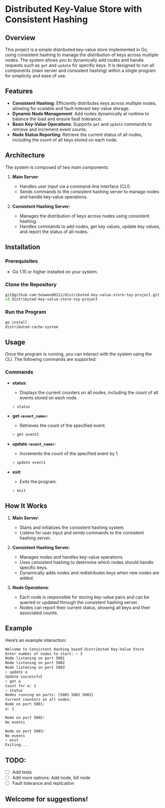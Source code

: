 # Distributed Key-Value Store with Consistent Hashing

## Overview

This project is a simple distributed key-value store implemented in Go, using consistent hashing to manage the distribution of keys across multiple nodes. The system allows you to dynamically add nodes and handle requests such as `get` and `update` for specific keys. It is designed to run all components (main server and consistent hashing) within a single program for simplicity and ease of use.

## Features

-   **Consistent Hashing**: Efficiently distributes keys across multiple nodes, allowing for scalable and fault-tolerant key-value storage.
-   **Dynamic Node Management**: Add nodes dynamically at runtime to balance the load and ensure fault tolerance.
-   **Basic Key-Value Operations**: Supports `get` and `update` commands to retrieve and increment event counts.
-   **Node Status Reporting**: Retrieve the current status of all nodes, including the count of all keys stored on each node.

## Architecture

The system is composed of two main components:

1. **Main Server**:

    - Handles user input via a command-line interface (CLI).
    - Sends commands to the consistent hashing server to manage nodes and handle key-value operations.

2. **Consistent Hashing Server**:
    - Manages the distribution of keys across nodes using consistent hashing.
    - Handles commands to add nodes, get key values, update key values, and report the status of all nodes.

## Installation

### Prerequisites

-   Go 1.15 or higher installed on your system.

### Clone the Repository

```bash
git@github.com:Seaweed0112/distributed-key-value-store-toy-project.git
cd distributed-key-value-store-toy-project
```

### Run the Program

```bash
go install
distributed-cache-system
```

## Usage

Once the program is running, you can interact with the system using the CLI. The following commands are supported:

### Commands

-   **status**:

    -   Displays the current counters on all nodes, including the count of all events stored on each node.

    ```bash
    > status
    ```

-   **get `<event_name>`**:

    -   Retrieves the count of the specified event.

    ```bash
    > get event1
    ```

-   **update `<event_name>`**:

    -   Increments the count of the specified event by 1.

    ```bash
    > update event1
    ```

-   **exit**:

    -   Exits the program.

    ```bash
    > exit
    ```

## How It Works

1. **Main Server**:

    - Starts and initializes the consistent hashing system.
    - Listens for user input and sends commands to the consistent hashing server.

2. **Consistent Hashing Server**:

    - Manages nodes and handles key-value operations.
    - Uses consistent hashing to determine which nodes should handle specific keys.
    - Dynamically adds nodes and redistributes keys when new nodes are added.

3. **Node Operations**:
    - Each node is responsible for storing key-value pairs and can be queried or updated through the consistent hashing server.
    - Nodes can report their current status, showing all keys and their associated counts.

## Example

Here’s an example interaction:

```bash
Welcome to Consistent Hashing based Distributed Key-Value Store
Enter number of nodes to start: > 3
Node listening on port 5001
Node listening on port 5002
Node listening on port 5003
> update a
Update successful
> get a
Count for a: 1
> status
Nodes running on ports: [5001 5002 5003]
Current counters on all nodes:
Node on port 5001:
a: 1

Node on port 5002:
No events

Node on port 5003:
No events
> exit
Exiting...
```

## TODO:

-   [ ] Add tests
-   [ ] Add more options: Add node, kill node
-   [ ] Fault tolerance and replication

## Welcome for suggestions!

